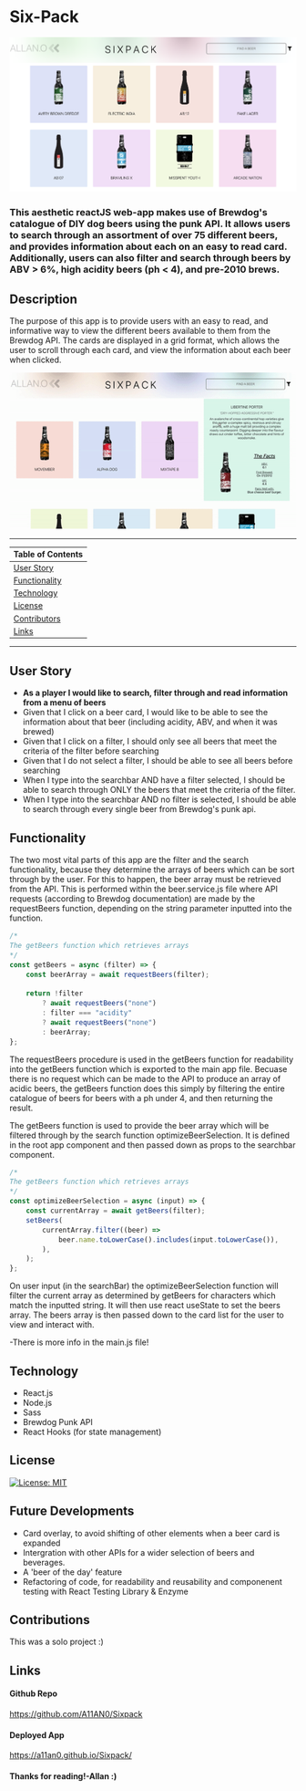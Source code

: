 # Six-Pack

<p align="center">
  <img src="./src/images/appImage.png" alt="Six-pack Demo">
</p>

### This aesthetic reactJS web-app makes use of Brewdog's catalogue of DIY dog beers using the punk API. It allows users to search through an assortment of over 75 different beers, and provides information about each on an easy to read card. Additionally, users can also filter and search through beers by ABV > 6%, high acidity beers (ph < 4), and pre-2010 brews.

## Description

The purpose of this app is to provide users with an easy to read, and informative way to view the different beers available to them from the Brewdog API. The cards are displayed in a grid format, which allows the user to scroll through each card, and view the information about each beer when clicked.

<p align="center">
  <img src="./src/images/appGif.gif" alt="Six-pack Gif">
</p>

---

| Table of Contents               |
| ------------------------------- |
| [User Story](#UserStory)        |
| [Functionality](#Functionality) |
| [Technology](#Technology)       |
| [License](#License)             |
| [Contributors](#Contributors)   |
| [Links](#Links)                 |

---

## User Story

-   **As a player I would like to search, filter through and read information from a menu of beers**
-   Given that I click on a beer card, I would like to be able to see the information about that beer (including acidity, ABV, and when it was brewed)
-   Given that I click on a filter, I should only see all beers that meet the criteria of the filter before searching
-   Given that I do not select a filter, I should be able to see all beers before searching
-   When I type into the searchbar AND have a filter selected, I should be able to search through ONLY the beers that meet the criteria of the filter.
-   When I type into the searchbar AND no filter is selected, I should be able to search through every single beer from Brewdog's punk api.

## Functionality

The two most vital parts of this app are the filter and the search functionality, because they
determine the arrays of beers which can be sort through by the user. For this to happen, the beer array must be retrieved from
the API. This is performed within the beer.service.js file where API requests (according to Brewdog documentation) are made by the
requestBeers function, depending on the string parameter inputted into the function.

```js
/*
The getBeers function which retrieves arrays
*/
const getBeers = async (filter) => {
    const beerArray = await requestBeers(filter);

    return !filter
        ? await requestBeers("none")
        : filter === "acidity"
        ? await requestBeers("none")
        : beerArray;
};
```

The requestBeers procedure is used in the getBeers function for readability into the getBeers function which is exported to the main app file. Becuase there is no request which can be made to the API to produce an array of acidic beers, the getBeers function does this simply by filtering the entire catalogue of beers for beers with a ph under 4, and then returning the result.

The getBeers function is used to provide the beer array which will be filtered through by the search function optimizeBeerSelection. It is defined in the root app component and then passed down as props to the searchbar component.

```js
/*
The getBeers function which retrieves arrays
*/
const optimizeBeerSelection = async (input) => {
    const currentArray = await getBeers(filter);
    setBeers(
        currentArray.filter((beer) =>
            beer.name.toLowerCase().includes(input.toLowerCase()),
        ),
    );
};
```

On user input (in the searchBar) the optimizeBeerSelection function will filter the current array as determined by getBeers for characters which match the inputted string. It will then use react useState to set the beers array. The beers array is then passed down to the card list for the user to view and interact with.

-There is more info in the main.js file!

## Technology

-   React.js
-   Node.js
-   Sass
-   Brewdog Punk API
-   React Hooks (for state management)

## License

[![License: MIT](https://img.shields.io/badge/License-MIT-yellow.svg)](https://opensource.org/licenses/MIT)

## Future Developments

-   Card overlay, to avoid shifting of other elements when a beer card is expanded
-   Intergration with other APIs for a wider selection of beers and beverages.
-   A 'beer of the day' feature
-   Refactoring of code, for readability and reusability and componenent testing with React Testing Library & Enzyme

## Contributions

This was a solo project :)

## Links

#### Github Repo

https://github.com/A11AN0/Sixpack

#### Deployed App

https://a11an0.github.io/Sixpack/

#### Thanks for reading!-Allan :)
